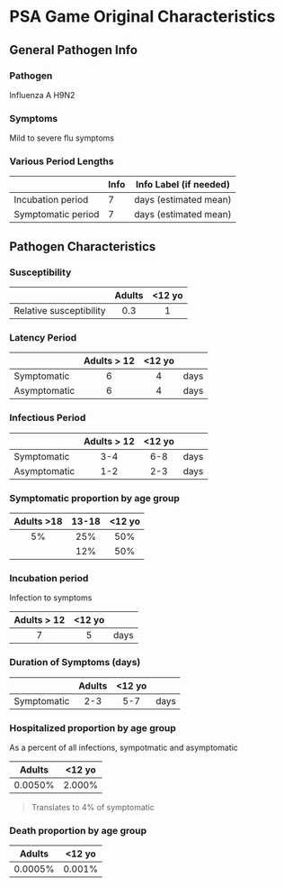# PSA Game Original Characteristics

## General Pathogen Info

### Pathogen
Influenza A H9N2 

### Symptoms
Mild to severe flu symptoms

### Various Period Lengths
|                    | Info                        | Info Label (if needed) |
|--------------------|-----------------------------|------------------------|
| Incubation period  |                           7 | days (estimated mean)  |
| Symptomatic period |                           7 | days (estimated mean)  |

## Pathogen Characteristics

### Susceptibility

|                         | Adults | <12 yo |
|-------------------------|:------:|:------:|
| Relative susceptibility |    0.3 |      1 |

### Latency Period

|              | Adults > 12 | <12 yo |      |
|--------------|:-----------:|:------:|------|
| Symptomatic  |           6 |      4 | days |
| Asymptomatic |           6 |      4 | days |


### Infectious Period

|              | Adults > 12 | <12 yo |      |
|--------------|:-----------:|:------:|------|
| Symptomatic  |         3-4 |    6-8 | days |
| Asymptomatic |         1-2 |    2-3 | days |

### Symptomatic proportion by age group

| Adults >18 | 13-18 | <12 yo |
|:----------:|:-----:|:------:|
|         5% |   25% |    50% |
|            |   12% |    50% |

### Incubation period
Infection to symptoms

| Adults > 12 | <12 yo |      |
|:-----------:|:------:|------|
|           7 |      5 | days |

### Duration of Symptoms (days)

|             | Adults | <12 yo |      |
|-------------|:------:|:------:|------|
| Symptomatic |    2-3 |    5-7 | days |

### Hospitalized proportion by age group 
As a percent of all infections, sympotmatic and asymptomatic

|  Adults | <12 yo |
|:-------:|:------:|
| 0.0050% | 2.000% |

> Translates to 4% of symptomatic

### Death proportion by age group

|  Adults | <12 yo |
|:-------:|:------:|
| 0.0005% | 0.001% |


